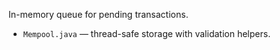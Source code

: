 In-memory queue for pending transactions.

- `Mempool.java` — thread-safe storage with validation helpers.
